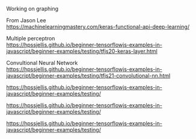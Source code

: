 

Working on graphing


From Jason Lee  
https://machinelearningmastery.com/keras-functional-api-deep-learning/


Multiple perceptron    
https://hpssjellis.github.io/beginner-tensorflowjs-examples-in-javascript/beginner-examples/testing/tfjs20-keras-layer.html



Convultional Neural Network      
https://hpssjellis.github.io/beginner-tensorflowjs-examples-in-javascript/beginner-examples/testing/tfjs21-convolutional-nn.html










https://hpssjellis.github.io/beginner-tensorflowjs-examples-in-javascript/beginner-examples/testing/







https://hpssjellis.github.io/beginner-tensorflowjs-examples-in-javascript/beginner-examples/testing/







https://hpssjellis.github.io/beginner-tensorflowjs-examples-in-javascript/beginner-examples/testing/
